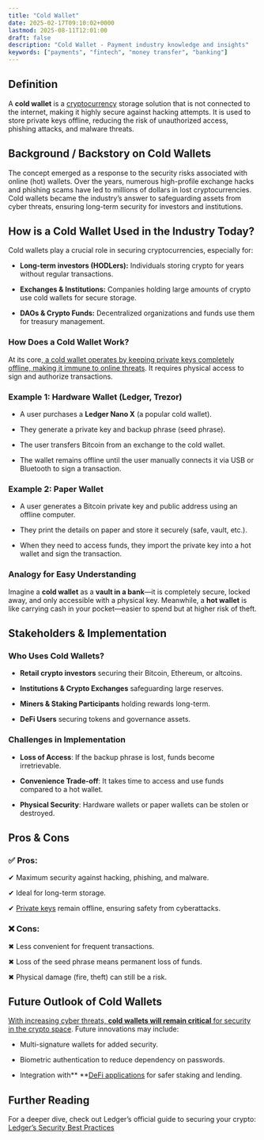 ```yaml
---
title: "Cold Wallet"
date: 2025-02-17T09:10:02+0000
lastmod: 2025-08-11T12:01:00
draft: false
description: "Cold Wallet - Payment industry knowledge and insights"
keywords: ["payments", "fintech", "money transfer", "banking"]
---
```


## Definition

A **cold wallet** is a [cryptocurrency](https://faisalkhanllc.xyz/resources/payments-wiki/c/cryptocurrency/) storage solution that is not connected to the internet, making it highly secure against hacking attempts. It is used to store private keys offline, reducing the risk of unauthorized access, phishing attacks, and malware threats.

## Background / Backstory on Cold Wallets

The concept emerged as a response to the security risks associated with online (hot) wallets. Over the years, numerous high-profile exchange hacks and phishing scams have led to millions of dollars in lost cryptocurrencies. Cold wallets became the industry’s answer to safeguarding assets from cyber threats, ensuring long-term security for investors and institutions.

## How is a Cold Wallet Used in the Industry Today?

Cold wallets play a crucial role in securing cryptocurrencies, especially for:

- **Long-term investors (HODLers):** Individuals storing crypto for years without regular transactions.

- **Exchanges & Institutions:** Companies holding large amounts of crypto use cold wallets for secure storage.

- **DAOs & Crypto Funds:** Decentralized organizations and funds use them for treasury management.

### How Does a Cold Wallet Work?

At its core,[ a cold wallet operates by keeping private keys completely offline, making it immune to online threats](https://faisalkhanllc.xyz/resources/payments-wiki/c/cold-storage-of-keys/). It requires physical access to sign and authorize transactions.

### Example 1: Hardware Wallet (Ledger, Trezor)

- A user purchases a **Ledger Nano X** (a popular cold wallet).

- They generate a private key and backup phrase (seed phrase).

- The user transfers Bitcoin from an exchange to the cold wallet.

- The wallet remains offline until the user manually connects it via USB or Bluetooth to sign a transaction.

### Example 2: Paper Wallet

- A user generates a Bitcoin private key and public address using an offline computer.

- They print the details on paper and store it securely (safe, vault, etc.).

- When they need to access funds, they import the private key into a hot wallet and sign the transaction.

### Analogy for Easy Understanding

Imagine a **cold wallet** as a **vault in a bank**—it is completely secure, locked away, and only accessible with a physical key. Meanwhile, a **hot wallet** is like carrying cash in your pocket—easier to spend but at higher risk of theft.

## Stakeholders & Implementation

### Who Uses Cold Wallets?

- **Retail crypto investors** securing their Bitcoin, Ethereum, or altcoins.

- **Institutions & Crypto Exchanges** safeguarding large reserves.

- **Miners & Staking Participants** holding rewards long-term.

- **DeFi Users** securing tokens and governance assets.

### Challenges in Implementation

- **Loss of Access**: If the backup phrase is lost, funds become irretrievable.

- **Convenience Trade-off**: It takes time to access and use funds compared to a hot wallet.

- **Physical Security**: Hardware wallets or paper wallets can be stolen or destroyed.

## Pros & Cons

### ✅ **Pros:**

✔ Maximum security against hacking, phishing, and malware.

✔ Ideal for long-term storage.

✔ [Private keys](https://faisalkhanllc.xyz/resources/payments-wiki/p/private-key/) remain offline, ensuring safety from cyberattacks.

### ❌ **Cons:**

✖ Less convenient for frequent transactions.

✖ Loss of the seed phrase means permanent loss of funds.

✖ Physical damage (fire, theft) can still be a risk.

## Future Outlook of Cold Wallets

[With increasing cyber threats, **cold wallets will remain critical** for security in the crypto space](https://faisalkhanllc.xyz/resources/payments-wiki/n/not-your-keys-not-your-coins/). Future innovations may include:

- Multi-signature wallets for added security.

- Biometric authentication to reduce dependency on passwords.

- Integration with** **[DeFi applications](https://faisalkhanllc.xyz/resources/payments-wiki/d/decentralized-applications-dapps/) for safer staking and lending.

## Further Reading

For a deeper dive, check out Ledger’s official guide to securing your crypto: [Ledger’s Security Best Practices](https://www.ledger.com/academy)